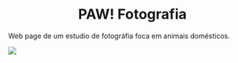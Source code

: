 <h1 align=center>PAW! Fotografia</h1>

<p align= justify> Web page de um estudio de fotográfia foca em animais domésticos.</p>

<img src="https://img.shields.io/static/w3c-validation/:parser?preset=HTML%2C%20SVG%201.1%2C%20MathML%203.0&targetUrl=https%3A%2F%2Fvalidator.nu%2F"/> 

